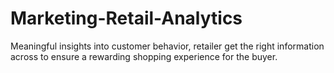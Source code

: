 # Marketing-Retail-Analytics
Meaningful insights into customer behavior, retailer get the right information across to ensure a rewarding shopping experience for the buyer.
